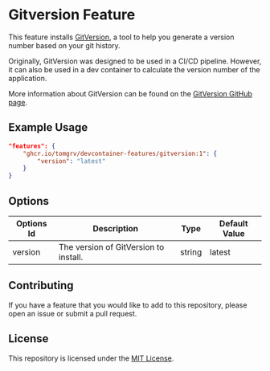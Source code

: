 
# Gitversion Feature

This feature installs [GitVersion](https://gitversion.net/), a tool to help you generate a version number based on your git history.

Originally, GitVersion was designed to be used in a CI/CD pipeline. However, it can also be used in a dev container to calculate the version number of the application.

More information about GitVersion can be found on the [GitVersion GitHub page](https://github.com/GitTools/GitVersion).

## Example Usage

```json
"features": {
    "ghcr.io/tomgrv/devcontainer-features/gitversion:1": {
        "version": "latest"
    }
}
```

## Options

| Options Id | Description | Type | Default Value |
|-----|-----|-----|-----|
| version | The version of GitVersion to install. | string | latest |

## Contributing

If you have a feature that you would like to add to this repository, please open an issue or submit a pull request.

## License

This repository is licensed under the [MIT License](./LICENSE).
